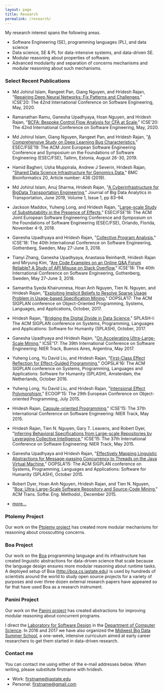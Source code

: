 ```yaml
---
layout: page
title: Research
permalink: /research/
---
```


My research interest spans the following areas.

* Software Engineering (SE), programming languages (PL), and data science
* Data science, SE &amp; PL for data-intensive systems,
  and data-driven SE.
* Modular reasoning about properties of software.
* Advanced modularity and separation of concerns mechanisms
  and modular reasoning about such mechanisms.

### Select Recent Publications


* Md Johirul Islam, Rangeet Pan, Giang Nguyen, and Hridesh Rajan,
"[Repairing Deep Neural Networks: Fix Patterns and Challenges](https://lab-design.github.io/papers/ICSE-20a/),"
ICSE’20: The 42nd International Conference on Software Engineering, May, 2020.


* Ramanathan Ramu, Ganesha Upadhyaya, Hoan Nguyen, and Hridesh Rajan,
"[BCFA: Bespoke Control Flow Analysis for CFA at Scale](https://lab-design.github.io/papers/ICSE-20b/),"
ICSE’20: The 42nd International Conference on Software Engineering, May, 2020.


* Md Johirul Islam, Giang Nguyen, Rangeet Pan, and Hridesh Rajan,
"[A Comprehensive Study on Deep Learning Bug Characteristics](https://lab-design.github.io/papers/ESEC-FSE-19/),"
ESEC/FSE’19: The ACM Joint European Software Engineering Conference
and Symposium on the Foundations of Software Engineering (ESEC/FSE),
Tallinn, Estonia, August 26-30, 2019.


* Hamid Bagheri, Usha Muppirala, Andrew J Severin, Hridesh Rajan,
"[Shared Data Science Infrastructure for Genomics Data](https://bmcbioinformatics.biomedcentral.com/articles/10.1186/s12859-019-2967-2),"
BMC Bioinformatics 20, Article number: 436 (2019).


* Md Johirul Islam, Anuj Sharma, Hridesh Rajan,
"[A Cyberinfrastructure for BigData Transportation Engineering](http://arxiv.org/abs/1805.00105),"
Journal of Big Data Analytics in Transportation, June 2019, Volume 1, Issue 1, pp 83–94.


* Jackson Maddox, Yuheng Long, and Hridesh Rajan,
"[Large-scale Study of Substitutability in the Presence of Effects](https://lab-design.github.io/papers/FSE-18/),"
ESEC/FSE’18: The ACM Joint European Software Engineering Conference
and Symposium on the Foundations of Software Engineering (ESEC/FSE),
Orlando, Florida, November 4-9, 2018.

* Ganesha Upadhyaya and Hridesh Rajan,
"[Collective Program Analysis](https://lab-design.github.io/papers/ICSE-18a/),"
ICSE'18: The 40th International Conference on Software Engineering,
Gothenberg, Sweden, May 27-June 3, 2018.


* Tianyi Zhang, Ganesha Upadhyaya, Anastasia Reinhardt, Hridesh Rajan and Miryung Kim,
"[Are Code Examples on an Online Q&amp;A Forum Reliable? 
A Study of API Misuse on Stack Overflow](https://lab-design.github.io/papers/ICSE-18b/),"
ICSE'18: The 40th International Conference on Software Engineering,
Gothenberg, Sweden, May 27-June 3, 2018.

* Samantha Syeda Khairunnesa, Hoan Anh Nguyen, Tien N. Nguyen, and Hridesh Rajan,
"[Exploiting Implicit Beliefs to Resolve Sparse Usage Problem in Usage-based 
Specification Mining](https://lab-design.github.io/papers/OOPSLA-17/),"
OOPSLA’17: The ACM SIGPLAN conference on Object-Oriented
Programming, Systems, Languages, and Applications, October, 2017.

* Hridesh Rajan,
"[Bridging the Digital Divide in Data Science](https://2017.splashcon.org/event/splash-2017-splash-i-bridging-the-digital-divide-in-data-science)," 
SPLASH-I: The ACM SIGPLAN conference on Systems, Programming,
Languages and Applications: Software for Humanity (SPLASH), October, 2017.

* Ganesha Upadhyaya and Hridesh Rajan,
"[On Accelerating Ultra-Large-Scale Mining](https://lab-design.github.io/papers/ICSE-NIER-17a/),"
ICSE'17: The 39th International Conference on Software Engineering: NIER Track,
Buenos Aires, Argentina, May 2017.

* Yuheng Long, Yu David Liu, and Hridesh Rajan,
"[First-Class Effect Reflection for Effect-Guided Programming](https://lab-design.github.io/papers/OOPSLA16/),"
OOPSLA'16: The ACM SIGPLAN conference on Systems, Programming,
Languages and Applications: Software for Humanity (SPLASH),
Amsterdam, the Netherlands, October 2016.

* Yuheng Long, Yu David Liu, and Hridesh Rajan,
"[Intensional Effect Polymorphism](https://lab-design.github.io/papers/ECOOP-15/),"
ECOOP'15: The 29th European Conference on Object-oriented
Programming, July 2015.

* Hridesh Rajan,
[Capsule-oriented Programming](https://lab-design.github.io/papers/ICSE-15a/)," 
ICSE’15: The 37th International Conference on Software
Engineering: NIER Track, May 2015.

* Hridesh Rajan, Tien N. Nguyen, Gary T. Leavens, and Robert Dyer,
"[Inferring Behavioral Specifications from Large-scale Repositories by Leveraging 
Collective Intelligence](https://lab-design.github.io/papers/OOPSLA-15/)," 
ICSE’15: The 37th International Conference
on Software Engineering: NIER Track, May 2015.

* Ganesha Upadhyaya and Hridesh Rajan,
"[Effectively Mapping Linguistic Abstractions for Message-passing Concurrency to 
Threads on the Java Virtual Machine](https://lab-design.github.io/papers/OOPSLA-15/)," 
OOPSLA’15: The ACM SIGPLAN
conference on Systems, Programming, Languages and Applications:
Software for Humanity (SPLASH), October 2015.

* Robert Dyer, Hoan Anh Nguyen, Hridesh Rajan, and Tien N. Nguyen,
"[Boa: Ultra-Large-Scale Software Repository and Source-Code Mining](https://lab-design.github.io/papers/TOSEM-15/),"
ACM Trans. Softw. Eng. Methodol., December 2015.

* [more...](https://lab-design.github.io/papers/)



### Ptolemy Project

Our work on the [Ptolemy project](http://ptolemy.cs.iastate.edu) has created more modular mechanisms for reasoning about crosscutting concerns.

### Boa Project

Our work on the [Boa](http://boa.cs.iastate.edu) programming language 
and its infrastructure has created linguistic abstractions for data-driven 
science that scale because the language design ensures more modular 
reasoning about runtime tasks. 
A deployed setup of Boa (<http://boa.cs.iastate.edu>) is used by hundreds 
of scientists around the world to study open source projects for a 
variety of purposes and over three dozen external research papers have 
appeared so far that have used Boa as a research instrument.

### Panini Project

Our work on the [Panini project](http://paninij.org) has created 
abstractions for improving modular reasoning about concurrent programs.

I direct the [Laboratory for Software Design](https://lab-design.github.io) 
in the [Department of Computer Science](http://www.cs.iastate.edu). 
In 2016 and 2017 we have also organized the 
[Midwest Big Data Summer School](http://mbds.cs.iastate.edu), a one-week, 
intensive curriculum aimed at early career researchers to get them 
started in data-driven research.

### Contact me

You can contact me using either of the e-mail addresses below. 
When writing, please substitute firstname with hridesh.

* Work: [firstname@iastate.edu](mailto:firstname@iastate.edu)
* Personal: [firstname@gmail.com](mailto:firstname@gmail.com)

